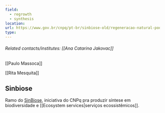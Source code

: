 ```yaml
---
field:
  - regrowth
  - synthesis
location: 
url: https://www.gov.br/cnpq/pt-br/sinbiose-old/regeneracao-natural-pode-recuperar-servicos-ecossistemicos-na-floresta-amazonica
type:
---
```

###### Related contacts/institutes: [[Ana Catarina Jakovac]]
[[Paulo Massoca]]

[[Rita Mesquita]]

## Sinbiose

Ramo do [SinBiose](https://www.gov.br/cnpq/pt-br/acesso-a-informacao/acoes-e-programas/programas/sinbiose-1/sobre-o-sinbiose), iniciativa do CNPq pra produzir síntese em biodiversidade e [[Ecosystem services|serviços ecossistêmicos]].

